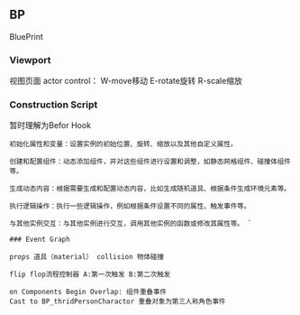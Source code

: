 ## BP
BluePrint
### Viewport
视图页面
actor control： W-move移动 E-rotate旋转 R-scale缩放
### Construction Script
暂时理解为Befor Hook

``` 
初始化属性和变量：设置实例的初始位置、旋转、缩放以及其他自定义属性。

创建和配置组件：动态添加组件，并对这些组件进行设置和调整，如静态网格组件、碰撞体组件等。

生成动态内容：根据需要生成和配置动态内容，比如生成随机道具、根据条件生成环境元素等。

执行逻辑操作：执行一些逻辑操作，例如根据条件设置不同的属性、触发事件等。

与其他实例交互：与其他实例进行交互，调用其他实例的函数或修改其属性等。 `

### Event Graph

props 道具（material） collision 物体碰撞

flip flop流程控制器 A:第一次触发 B:第二次触发

on Components Begin Overlap: 组件重叠事件
Cast to BP_thridPersonCharactor 重叠对象为第三人称角色事件

